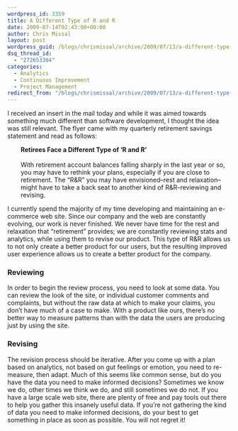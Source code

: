 ```yaml
---
wordpress_id: 3359
title: A Different Type of R and R
date: 2009-07-14T02:43:00+00:00
author: Chris Missal
layout: post
wordpress_guid: /blogs/chrismissal/archive/2009/07/13/a-different-type-of-r-and-r.aspx
dsq_thread_id:
  - "272653304"
categories:
  - Analytics
  - Continuous Improvement
  - Project Management
redirect_from: "/blogs/chrismissal/archive/2009/07/13/a-different-type-of-r-and-r.aspx/"
---
```

I received an insert in the mail today and while it was aimed towards something much different than software development, I thought the idea was still relevant. The flyer came with my quarterly retirement savings statement and read as follows:

<p style="padding-left: 30px">
  <b>Retirees Face a Different Type of &#8216;R and R&#8217;</b><br />&nbsp;&nbsp;&nbsp; <br />With retirement account balances falling sharply in the last year or so, you may have to rethink your plans, especially if you are close to retirement. The &#8220;R&R&#8221; you may have envisioned&#8211;rest and relaxation&#8211;might have to take a back seat to another kind of R&R&#8211;reviewing and revising.
</p>

I currently spend the majority of my time developing and maintaining an e-commerce web site. Since our company and the web are constantly evolving, our work is never finished. We never have time for the rest and relaxation that &#8220;retirement&#8221; provides; we are constantly reviewing stats and analytics, while using them to revise our product. This type of R&R allows us to not only create a better product for our users, but the resulting improved user experience allows us to create a better product for the company.

### Reviewing

In order to begin the review process, you need to look at some data. You can review the look of the site, or individual customer comments and complaints, but without the raw data at which to make your claims, you don&#8217;t have much of a case to make. With a product like ours, there&#8217;s no better way to measure patterns than with the data the users are producing just by using the site.

### Revising

The revision process should be iterative. After you come up with a plan based on analytics, not based on gut feelings or emotion, you need to re-measure, then adapt. Much of this seems like common sense, but do you have the data you need to make informed decisions? Sometimes we know we do, other times we think we do, and still sometimes we do not. If you have a large scale web site, there are plenty of free and pay tools out there to help you gather this insanely useful data. If you&#8217;re not gathering the kind of data you need to make informed decisions, do your best to get something in place as soon as possible. You will not regret it!